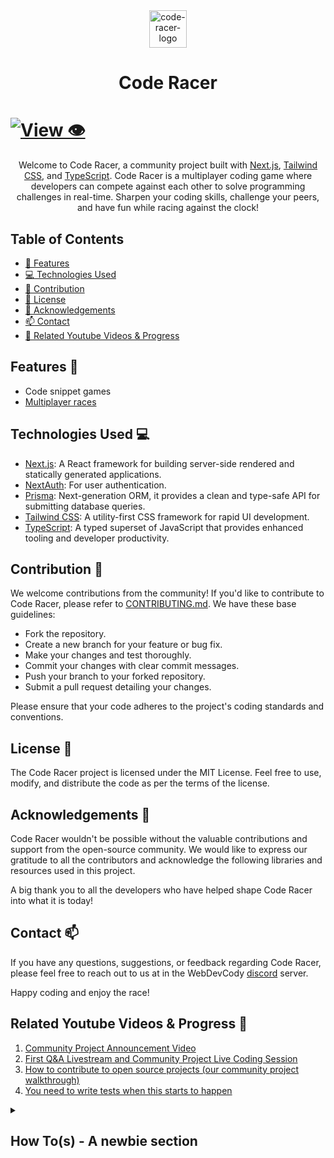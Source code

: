 <div align="center" >
  <img src="./packages/app/public/static/logo.png" width="60" alt="code-racer-logo">
  <br/>
  <h1>Code Racer</h1>
</div>

# [![View 👁️](https://img.shields.io/badge/Website-View%20🌐-red?style=for-the-badge&logo=appveyor)](https://code-racer-eight.vercel.app/)
 
<div align="center">
  Welcome to Code Racer, a community project built with <a href="https://nextjs.org/">Next.js</a>, <a href="https://tailwindcss.com">Tailwind CSS</a>, and <a href="https://www.typescriptlang.org">TypeScript</a>.
  Code Racer is a multiplayer coding game where developers can compete against each other to solve programming challenges in real-time. Sharpen your coding skills, challenge your peers, and have fun while racing against the clock!
</div>


## Table of Contents

- [:rocket: Features](#features)
- [:computer: Technologies Used](#technologies-used)
- [:raised_hands: Contribution](#contribution)
- [:scroll: License](#license)
- [:clap: Acknowledgements](#acknowledgements)
- [:mailbox: Contact](#contact)
- [:movie_camera: Related Youtube Videos & Progress](#related-youtube-videos--progress)

## Features :rocket:

- Code snippet games
- [Multiplayer races](./packages/wss/README.md)

## Technologies Used :computer:

- [Next.js](https://nextjs.org): A React framework for building server-side rendered and statically generated applications.
- [NextAuth](https://next-auth.js.org): For user authentication.
- [Prisma](https://www.prisma.io): Next-generation ORM, it provides a clean and type-safe API for submitting database queries.
- [Tailwind CSS](https://tailwindcss.com): A utility-first CSS framework for rapid UI development.
- [TypeScript](https://www.typescriptlang.org): A typed superset of JavaScript that provides enhanced tooling and developer productivity.

## Contribution :raised_hands:

We welcome contributions from the community! If you'd like to contribute to Code Racer, please refer to [CONTRIBUTING.md](./CONTRIBUTING.md). We have these base guidelines:

- Fork the repository.
- Create a new branch for your feature or bug fix.
- Make your changes and test thoroughly.
- Commit your changes with clear commit messages.
- Push your branch to your forked repository.
- Submit a pull request detailing your changes.

Please ensure that your code adheres to the project's coding standards and conventions.

## License :scroll:

The Code Racer project is licensed under the MIT License. Feel free to use, modify, and distribute the code as per the terms of the license.

## Acknowledgements :clap:

Code Racer wouldn't be possible without the valuable contributions and support from the open-source community. We would like to express our gratitude to all the contributors and acknowledge the following libraries and resources used in this project.

A big thank you to all the developers who have helped shape Code Racer into what it is today!

## Contact :mailbox:

If you have any questions, suggestions, or feedback regarding Code Racer, please feel free to reach out to us at in the WebDevCody [discord](https://discord.gg/4kGbBaa) server.

Happy coding and enjoy the race!

## Related Youtube Videos & Progress :movie_camera:

1. [Community Project Announcement Video](https://www.youtube.com/watch?v=-n6tV3RPjGc)
2. [First Q&A Livestream and Community Project Live Coding Session](https://www.youtube.com/watch?v=BQXXBsHXfak)
3. [How to contribute to open source projects (our community project walkthrough)](https://www.youtube.com/watch?v=dLRA1lffWBw)
4. [You need to write tests when this starts to happen](https://www.youtube.com/watch?v=PzrhclEQp-M)

<details>
  <summary>
    <h2>How To(s) - A newbie section</h2>
  </summary>

### Check the logs of Post

> Run the command - `docker logs --follow code-racer-postgres`

</details>